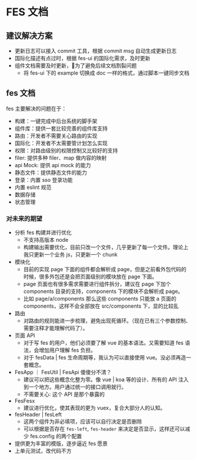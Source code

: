 # FES 文档

## 建议解决方案

* 更新日志可以接入 commit 工具，根据 commit msg 自动生成更新日志
* 国际化描述有点过时，根据 fes-ui 的国际化需求，及时更新
* 组件文档需要及时更新，为了避免后续文档割裂问题
  * 将 fes-ui 下的 example 切换成 doc 一样的格式，通过脚本一键同步文档

## fes 文档

fes 主要解决的问题在于：

* 构建：一键完成中后台系统的脚手架
* 组件库：提供一套比较完善的组件库支持
* 路由：开发者不需要关心路由的实现
* 国际化：开发者不太需要管计划怎么实现
* 权限：对路由级别的权限控制又比较好的支持
* filer: 提供多种 filer、map 做内容的映射
* api Mock: 提供 api mock 的能力
* 静态文件：提供静态文件的能力
* 登录：内置 sso 登录功能
* 内置 eslint 规范
* 数据存储
* 状态管理

### 对未来的期望

* 分析 fes 构建并进行优化
  * 不支持高版本 node
  * 构建输出需要优化，目前只改一个文件，几乎更新了每一个文件。理论上我只更新一个业务 js，只更新一个 chunk
* 模块化
  * 目前的实现 page 下面的组件都会解析成 page，但是之前看外包代码的时候，很多外包还是会把页面级别的模块放在 page 下面。
  * page 页面也有很多需求需要进行组件拆分，建议在 page 下加个 components 目录的支持，components 下的模块不会解析成 page。
  * 比如 page/a/components 那么这些 components 只能放 a 页面的 components，这样不会全部放在 src/components 下，显的比较乱
* 路由
  * 对路由的规则能进一步梳理，避免出现死循环。（现在已有三个参数控制、需要注释才能理解代码了）。
* 页面 API
  * 对于写 fes 的用户，他们必须要了解 vue 的基本语法。又需要知道 fes 语法，会增加用户理解 fes 负担。
  * 对于 fesData | fes 生命周期等，我认为可以直接使用 vue。没必须再造一套概念。
* FesApp ｜ FesUtil | FesApi 傻傻分不清？
  * 建议可以把这些概念化整为零。像 vue | koa 等的设计、所有的 API 注入到一个地方。用户通过统一的接口调用就行。
  * 不需要关心: 这个 API 是那个暴露的
* FesFesx
  * 建议进行优化，使其表现的更为 vuex，复合大部分人的认知。
* fesHeader | fesLeft
  * 这两个组件为非必填项，应该可以自行决定是否删除
  * 可以根据是否存在 `fes-left`, `fes-header` 来决定是否显示，这样还可以减少 fes.config 的两个配置
* 提供更为丰富的模版，逐步逼近 fes 愿景
* 上单元测试，改代码不方
